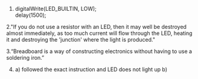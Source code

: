 1.  digitalWrite(LED_BUILTIN, LOW);    
    delay(1500); 
    
2."If you do not use a resistor with an LED, 
then it may well be destroyed almost immediately, 
as too much current will flow through the LED,
heating it and destroying the 'junction' where the light is produced."

3.“Breadboard is a way of constructing electronics without having to use a soldering iron.”

4. a) followed the exact instruction and LED does not light up
   b)
